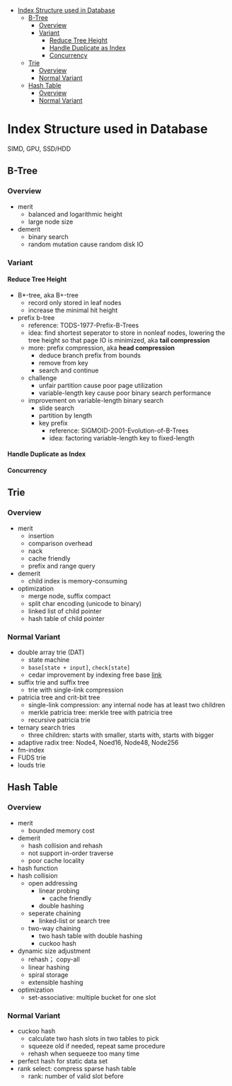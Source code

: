 -   [Index Structure used in
    Database](#index-structure-used-in-database)
    -   [B-Tree](#b-tree)
        -   [Overview](#overview)
        -   [Variant](#variant)
            -   [Reduce Tree Height](#reduce-tree-height)
            -   [Handle Duplicate as Index](#handle-duplicate-as-index)
            -   [Concurrency](#concurrency)
    -   [Trie](#trie)
        -   [Overview](#overview-1)
        -   [Normal Variant](#normal-variant)
    -   [Hash Table](#hash-table)
        -   [Overview](#overview-2)
        -   [Normal Variant](#normal-variant-1)

Index Structure used in Database
================================

SIMD, GPU, SSD/HDD

B-Tree
------

### Overview

-   merit
    -   balanced and logarithmic height
    -   large node size
-   demerit
    -   binary search
    -   random mutation cause random disk IO

### Variant

#### Reduce Tree Height

-   B\*-tree, aka B+-tree
    -   record only stored in leaf nodes
    -   increase the minimal hit height
-   prefix b-tree
    -   reference: TODS-1977-Prefix-B-Trees
    -   idea: find shortest seperator to store in nonleaf nodes,
        lowering the tree height so that page IO is minimized, aka
        **tail compression**
    -   more: prefix compression, aka **head compression**
        -   deduce branch prefix from bounds
        -   remove from key
        -   search and continue
    -   challenge
        -   unfair partition cause poor page utilization
        -   variable-length key cause poor binary search performance
    -   improvement on variable-length binary search
        -   slide search
        -   partition by length
        -   key prefix
            -   reference: SIGMOID-2001-Evolution-of-B-Trees
            -   idea: factoring variable-length key to fixed-length

#### Handle Duplicate as Index

#### Concurrency

Trie
----

### Overview

-   merit
    -   insertion
    -   comparison overhead
    -   nack
    -   cache friendly
    -   prefix and range query
-   demerit
    -   child index is memory-consuming
-   optimization
    -   merge node, suffix compact
    -   split char encoding (unicode to binary)
    -   linked list of child pointer
    -   hash table of child pointer

### Normal Variant

-   double array trie (DAT)
    -   state machine
    -   `base[state + input]`, `check[state]`
    -   cedar improvement by indexing free base
        [link](http://www.tkl.iis.u-tokyo.ac.jp/~ynaga/cedar/)
-   suffix trie and suffix tree
    -   trie with single-link compression
-   patricia tree and crit-bit tree
    -   single-link compression: any internal node has at least two
        children
    -   merkle patricia tree: merkle tree with patricia tree
    -   recursive patricia trie
-   ternary search tries
    -   three children: starts with smaller, starts with, starts with
        bigger
-   adaptive radix tree: Node4, Noed16, Node48, Node256
-   fm-index
-   FUDS trie
-   louds trie

Hash Table
----------

### Overview

-   merit
    -   bounded memory cost
-   demerit
    -   hash collision and rehash
    -   not support in-order traverse
    -   poor cache locality
-   hash function
-   hash collision
    -   open addressing
        -   linear probing
            -   cache friendly
        -   double hashing
    -   seperate chaining
        -   linked-list or search tree
    -   two-way chaining
        -   two hash table with double hashing
        -   cuckoo hash
-   dynamic size adjustment
    -   rehash； copy-all
    -   linear hashing
    -   spiral storage
    -   extensible hashing
-   optimization
    -   set-associative: multiple bucket for one slot

### Normal Variant

-   cuckoo hash
    -   calculate two hash slots in two tables to pick
    -   squeeze old if needed, repeat same procedure
    -   rehash when sequeeze too many time
-   perfect hash for static data set
-   rank select: compress sparse hash table
    -   rank: number of valid slot before
